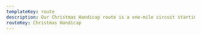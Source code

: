 ```yaml
---
templateKey: route
description: Our Christmas Handicap route is a one-mile circuit starting and finishing in the Castlefield Basin
routeKey: Christmas Handicap
---
```

